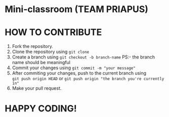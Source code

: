 # Mini-classroom (TEAM PRIAPUS)


# HOW TO CONTRIBUTE
1. Fork the repository.
2. Clone the repository using ```git clone```
3. Create a branch using ```git checkout -b branch-name``` PS:- the branch name should be meaningful 
4. Commit your changes using ```git commit -m "your message"```
5. After commiting your changes, push to the current branch using  
```git push origin HEAD``` or 
```git push origin "the branch you're currently in"```
6. Make your pull request.

# HAPPY CODING!
